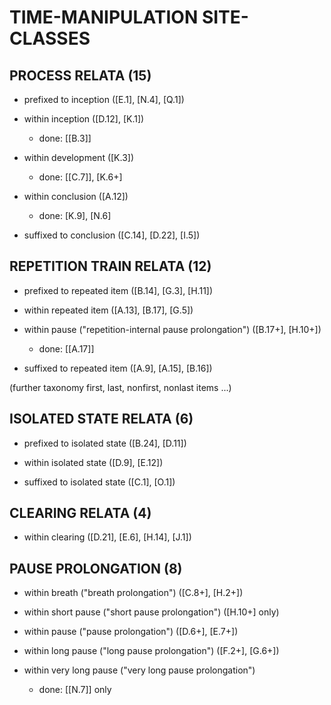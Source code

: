 TIME-MANIPULATION SITE-CLASSES
==============================

PROCESS RELATA (15)
-------------------

* prefixed to inception ([E.1], [N.4], [Q.1])

* within inception ([D.12], [K.1])

    * done: [[B.3]]

* within development ([K.3])

    * done: [[C.7]], [K.6+]

* within conclusion ([A.12])

    * done: [K.9], [N.6]

* suffixed to conclusion ([C.14], [D.22], [I.5])

REPETITION TRAIN RELATA (12)
----------------------------

* prefixed to repeated item ([B.14], [G.3], [H.11])

* within repeated item ([A.13], [B.17], [G.5])

* within pause ("repetition-internal pause prolongation") ([B.17+], [H.10+])

    * done: [[A.17]]

* suffixed to repeated item ([A.9], [A.15], [B.16])

(further taxonomy first, last, nonfirst, nonlast items ...)

ISOLATED STATE RELATA (6)
-------------------------

* prefixed to isolated state ([B.24], [D.11])

* within isolated state ([D.9], [E.12])

* suffixed to isolated state ([C.1], [O.1])

CLEARING RELATA (4)
-------------------

* within clearing ([D.21], [E.6], [H.14], [J.1])

PAUSE PROLONGATION (8)
----------------------

* within breath ("breath prolongation") ([C.8+], [H.2+])

* within short pause ("short pause prolongation") ([H.10+] only)
 
* within pause ("pause prolongation") ([D.6+], [E.7+])

* within long pause ("long pause prolongation") ([F.2+], [G.6+])

* within very long pause ("very long pause prolongation")

    * done: [[N.7]] only
